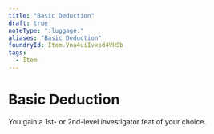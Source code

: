 ```yaml
---
title: "Basic Deduction"
draft: true
noteType: ":luggage:"
aliases: "Basic Deduction"
foundryId: Item.Vna4uiIvxsd4VHSb
tags:
  - Item
---
```


# Basic Deduction

You gain a 1st- or 2nd-level investigator feat of your choice.
